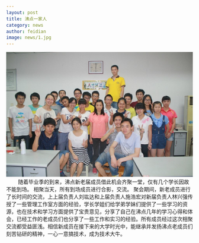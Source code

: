 ```yaml
---
layout: post
title: 沸点一家人
category: news
author: feidian
image: news/1.jpg
---
```


![](/public/img/news/1.jpg)   
　　 随着毕业季的到来，沸点新老届成员借此机会齐聚一堂，仅有几个学长因故不能到场。 相聚当天，所有到场成员进行合影，交流。 聚会期间，新老成员进行了长时间的交流，上上届负责人刘竑达和上届负责人施浩宏对新届负责人林兴强传授了一些管理工作室方面的经验，学长学姐们给学弟学妹们提供了一些学习的资源，也在技术和学习方面提供了宝贵意见，分享了自己在沸点几年的学习心得和体会，已经工作的老成员们也分享了一些工作和实习的经验。所有成员经过这次相聚交流都受益匪浅。相信新成员在接下来的大学时光中，能继承并发扬沸点老成员们刻苦钻研的精神，一心一意搞技术，成为技术大牛。
